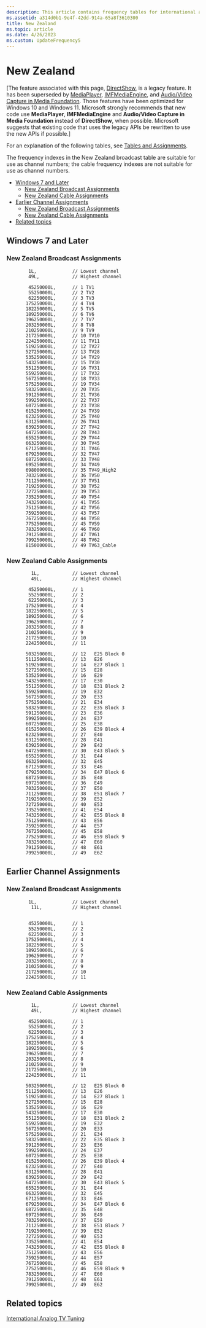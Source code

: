 ```yaml
---
description: This article contains frequency tables for international analog TV tuning for New Zealand. Frequency indexes are not suitable for channel numbers.
ms.assetid: a314d0b1-9e4f-42dd-914a-65a8f3610300
title: New Zealand
ms.topic: article
ms.date: 4/26/2023
ms.custom: UpdateFrequency5
---
```


# New Zealand

\[The feature associated with this page, [DirectShow](/windows/win32/directshow/directshow), is a legacy feature. It has been superseded by [MediaPlayer](/uwp/api/Windows.Media.Playback.MediaPlayer), [IMFMediaEngine](/windows/win32/api/mfmediaengine/nn-mfmediaengine-imfmediaengine), and [Audio/Video Capture in Media Foundation](/windows/win32/medfound/audio-video-capture-in-media-foundation). Those features have been optimized for Windows 10 and Windows 11. Microsoft strongly recommends that new code use **MediaPlayer**, **IMFMediaEngine** and **Audio/Video Capture in Media Foundation** instead of **DirectShow**, when possible. Microsoft suggests that existing code that uses the legacy APIs be rewritten to use the new APIs if possible.\]

For an explanation of the following tables, see [Tables and Assignments](tables-and-assignments.md).

The frequency indexes in the New Zealand broadcast table are suitable for use as channel numbers; the cable frequency indexes are not suitable for use as channel numbers.

-   [Windows 7 and Later](#windows-7-and-later)
    -   [New Zealand Broadcast Assignments](#new-zealand-broadcast-assignments)
    -   [New Zealand Cable Assignments](#new-zealand-cable-assignments)
-   [Earlier Channel Assignments](#earlier-channel-assignments)
    -   [New Zealand Broadcast Assignments](#new-zealand-broadcast-assignments)
    -   [New Zealand Cable Assignments](#new-zealand-cable-assignments)
-   [Related topics](#related-topics)

## Windows 7 and Later

### New Zealand Broadcast Assignments

``` syntax
        1L,             // Lowest channel
        49L,            // Highest channel

        45250000L,      // 1 TV1
        55250000L,      // 2 TV2
        62250000L,      // 3 TV3
       175250000L,      // 4 TV4
       182250000L,      // 5 TV5
       189250000L,      // 6 TV6
       196250000L,      // 7 TV7
       203250000L,      // 8 TV8
       210250000L,      // 9 TV9
       217250000L,      // 10 TV10
       224250000L,      // 11 TV11
       519250000L,      // 12 TV27
       527250000L,      // 13 TV28
       535250000L,      // 14 TV29
       543250000L,      // 15 TV30
       551250000L,      // 16 TV31
       559250000L,      // 17 TV32
       567250000L,      // 18 TV33
       575250000L,      // 19 TV34
       583250000L,      // 20 TV35
       591250000L,      // 21 TV36
       599250000L,      // 22 TV37
       607250000L,      // 23 TV38
       615250000L,      // 24 TV39
       623250000L,      // 25 TV40
       631250000L,      // 26 TV41
       639250000L,      // 27 TV42
       647250000L,      // 28 TV43
       655250000L,      // 29 TV44
       663250000L,      // 30 TV45
       671250000L,      // 31 TV46
       679250000L,      // 32 TV47
       687250000L,      // 33 TV48
       695250000L,      // 34 TV49
       698000000L,      // 35 TV49_High2
       703250000L,      // 36 TV50
       711250000L,      // 37 TV51
       719250000L,      // 38 TV52
       727250000L,      // 39 TV53
       735250000L,      // 40 TV54
       743250000L,      // 41 TV55
       751250000L,      // 42 TV56
       759250000L,      // 43 TV57
       767250000L,      // 44 TV58
       775250000L,      // 45 TV59
       783250000L,      // 46 TV60
       791250000L,      // 47 TV61
       799250000L,      // 48 TV62
       815000000L,      // 49 TV63_Cable
```

### New Zealand Cable Assignments

``` syntax
         1L,            // Lowest channel
         49L,           // Highest channel

        45250000L,      // 1
        55250000L,      // 2
        62250000L,      // 3
       175250000L,      // 4
       182250000L,      // 5
       189250000L,      // 6
       196250000L,      // 7
       203250000L,      // 8
       210250000L,      // 9
       217250000L,      // 10
       224250000L,      // 11
       
       503250000L,      // 12   E25 Block 0
       511250000L,      // 13   E26 
       519250000L,      // 14   E27 Block 1
       527250000L,      // 15   E28 
       535250000L,      // 16   E29 
       543250000L,      // 17   E30 
       551250000L,      // 18   E31 Block 2
       559250000L,      // 19   E32 
       567250000L,      // 20   E33 
       575250000L,      // 21   E34 
       583250000L,      // 22   E35 Block 3
       591250000L,      // 23   E36 
       599250000L,      // 24   E37 
       607250000L,      // 25   E38 
       615250000L,      // 26   E39 Block 4
       623250000L,      // 27   E40 
       631250000L,      // 28   E41 
       639250000L,      // 29   E42 
       647250000L,      // 30   E43 Block 5
       655250000L,      // 31   E44 
       663250000L,      // 32   E45 
       671250000L,      // 33   E46 
       679250000L,      // 34   E47 Block 6
       687250000L,      // 35   E48 
       697250000L,      // 36   E49 
       703250000L,      // 37   E50 
       711250000L,      // 38   E51 Block 7
       719250000L,      // 39   E52 
       727250000L,      // 40   E53 
       735250000L,      // 41   E54 
       743250000L,      // 42   E55 Block 8
       751250000L,      // 43   E56 
       759250000L,      // 44   E57 
       767250000L,      // 45   E58 
       775250000L,      // 46   E59 Block 9
       783250000L,      // 47   E60 
       791250000L,      // 48   E61 
       799250000L,      // 49   E62 
```

## Earlier Channel Assignments

### New Zealand Broadcast Assignments

``` syntax
        1L,             // Lowest channel
         11L,           // Highest channel


        45250000L,      // 1
        55250000L,      // 2
        62250000L,      // 3
       175250000L,      // 4
       182250000L,      // 5
       189250000L,      // 6
       196250000L,      // 7
       203250000L,      // 8
       210250000L,      // 9
       217250000L,      // 10
       224250000L,      // 11
```

### New Zealand Cable Assignments

``` syntax
         1L,            // Lowest channel
         49L,           // Highest channel

        45250000L,      // 1
        55250000L,      // 2
        62250000L,      // 3
       175250000L,      // 4
       182250000L,      // 5
       189250000L,      // 6
       196250000L,      // 7
       203250000L,      // 8
       210250000L,      // 9
       217250000L,      // 10
       224250000L,      // 11
       
       503250000L,      // 12   E25 Block 0
       511250000L,      // 13   E26 
       519250000L,      // 14   E27 Block 1
       527250000L,      // 15   E28 
       535250000L,      // 16   E29 
       543250000L,      // 17   E30 
       551250000L,      // 18   E31 Block 2
       559250000L,      // 19   E32 
       567250000L,      // 20   E33 
       575250000L,      // 21   E34 
       583250000L,      // 22   E35 Block 3
       591250000L,      // 23   E36 
       599250000L,      // 24   E37 
       607250000L,      // 25   E38 
       615250000L,      // 26   E39 Block 4
       623250000L,      // 27   E40 
       631250000L,      // 28   E41 
       639250000L,      // 29   E42 
       647250000L,      // 30   E43 Block 5
       655250000L,      // 31   E44 
       663250000L,      // 32   E45 
       671250000L,      // 33   E46 
       679250000L,      // 34   E47 Block 6
       687250000L,      // 35   E48 
       697250000L,      // 36   E49 
       703250000L,      // 37   E50 
       711250000L,      // 38   E51 Block 7
       719250000L,      // 39   E52 
       727250000L,      // 40   E53 
       735250000L,      // 41   E54 
       743250000L,      // 42   E55 Block 8
       751250000L,      // 43   E56 
       759250000L,      // 44   E57 
       767250000L,      // 45   E58 
       775250000L,      // 46   E59 Block 9
       783250000L,      // 47   E60 
       791250000L,      // 48   E61 
       799250000L,      // 49   E62 
```

## Related topics

<dl> <dt>

[International Analog TV Tuning](international-analog-tv-tuning.md)
</dt> </dl>

 

 




